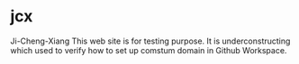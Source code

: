 # jcx
Ji-Cheng-Xiang
This web site is for testing purpose. It is underconstructing which used to verify how to set up comstum domain in Github Workspace. 
